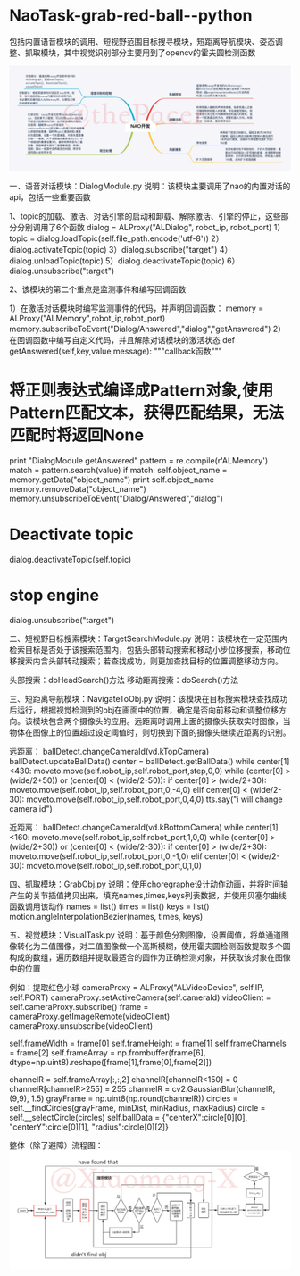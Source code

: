 # NaoTask-grab-red-ball--python
包括内置语音模块的调用、短视野范围目标搜寻模块，短距离导航模块、姿态调整、抓取模块，其中视觉识别部分主要用到了opencv的霍夫圆检测函数

![IMAGE1](https://github.com/Xiaomeng-X/NaoTask-grab-red-ball--python/blob/master/NAO开发思维导图.png)

一、语音对话模块：DialogModule.py 
说明：该模块主要调用了nao的内置对话的api，包括一些重要函数

1、topic的加载、激活、对话引擎的启动和卸载、解除激活、引擎的停止，这些部分分别调用了6个函数 
dialog = ALProxy("ALDialog", robot_ip, robot_port) 
1）topic = dialog.loadTopic(self.file_path.encode('utf-8')) 
2）dialog.activateTopic(topic) 
3）dialog.subscribe("target") 
4）dialog.unloadTopic(topic) 
5）dialog.deactivateTopic(topic) 
6）dialog.unsubscribe("target")

2、该模块的第二个重点是监测事件和编写回调函数 

1）在激活对话模块时编写监测事件的代码，并声明回调函数： 
memory = ALProxy("ALMemory",robot_ip,robot_port) 
memory.subscribeToEvent("Dialog/Answered","dialog","getAnswered") 
2）在回调函数中编写自定义代码，并且解除对话模块的激活状态 
def getAnswered(self,key,value,message): 
"""callback函数""" 
# 将正则表达式编译成Pattern对象,使用Pattern匹配文本，获得匹配结果，无法匹配时将返回None 
print "DialogModule getAnswered" 
pattern = re.compile(r'ALMemory') 
match = pattern.search(value) 
if match: 
self.object_name = memory.getData("object_name") 
print self.object_name 
memory.removeData("object_name") 
memory.unsubscribeToEvent("Dialog/Answered","dialog") 
# Deactivate topic 
dialog.deactivateTopic(self.topic) 
# stop engine 
dialog.unsubscribe("target")

二、短视野目标搜索模块：TargetSearchModule.py 
说明：该模块在一定范围内检索目标是否处于该搜索范围内，包括头部转动搜索和移动小步位移搜索，移动位移搜索内含头部转动搜索；若查找成功，则更加查找目标的位置调整移动方向。

头部搜索：doHeadSearch()方法 
移动距离搜索：doSearch()方法

三、短距离导航模块：NavigateToObj.py 
说明：该模块在目标搜索模块查找成功后运行，根据视觉检测到的obj在画面中的位置，确定是否向前移动和调整位移方向。该模块包含两个摄像头的应用。远距离时调用上面的摄像头获取实时图像，当物体在图像上的位置超过设定阈值时，则切换到下面的摄像头继续近距离的识别。

远距离： 
ballDetect.changeCameraId(vd.kTopCamera) 
ballDetect.updateBallData() 
center = ballDetect.getBallData() 
while center[1]<430: 
moveto.move(self.robot_ip,self.robot_port,step,0,0) 
while (center[0] > (wide/2+50)) or (center[0] < (wide/2-50)): 
if center[0] > (wide/2+30): 
moveto.move(self.robot_ip,self.robot_port,0,-4,0) 
elif center[0] < (wide/2-30): 
moveto.move(self.robot_ip,self.robot_port,0,4,0) 
tts.say("i will change camera id") 

近距离： 
ballDetect.changeCameraId(vd.kBottomCamera) 
while center[1]<160: 
moveto.move(self.robot_ip,self.robot_port,1,0,0) 
while (center[0] > (wide/2+30)) or (center[0] < (wide/2-30)): 
if center[0] > (wide/2+30): 
moveto.move(self.robot_ip,self.robot_port,0,-1,0) 
elif center[0] < (wide/2-30): 
moveto.move(self.robot_ip,self.robot_port,0,1,0)

四、抓取模块：GrabObj.py 
说明：使用choregraphe设计动作动画，并将时间轴产生的关节插值拷贝出来，填充names,times,keys列表数据，并使用贝塞尔曲线函数调用该动作 
names = list() 
times = list() 
keys = list() 
motion.angleInterpolationBezier(names, times, keys)

五、视觉模块：VisualTask.py 
说明：基于颜色分割图像，设置阈值，将单通道图像转化为二值图像，对二值图像做一个高斯模糊，使用霍夫圆检测函数提取多个圆构成的数组，遍历数组并提取最适合的圆作为正确检测对象，并获取该对象在图像中的位置

例如：提取红色小球 
cameraProxy = ALProxy("ALVideoDevice", self.IP, self.PORT) 
cameraProxy.setActiveCamera(self.cameraId) 
videoClient = self.cameraProxy.subscribe() 
frame = cameraProxy.getImageRemote(videoClient) 
cameraProxy.unsubscribe(videoClient)

self.frameWidth = frame[0] 
self.frameHeight = frame[1] 
self.frameChannels = frame[2] 
self.frameArray = np.frombuffer(frame[6], dtype=np.uint8).reshape([frame[1],frame[0],frame[2]])

channelR = self.frameArray[:,:,2] 
channelR[channelR<150] = 0 
channelR[channelR>255] = 255 
channelR = cv2.GaussianBlur(channelR, (9,9), 1.5) 
grayFrame = np.uint8(np.round(channelR)) 
circles = self.__findCircles(grayFrame, minDist, minRadius, maxRadius) 
circle = self.__selectCircle(circles) 
self.ballData = {"centerX":circle[0][0], "centerY":circle[0][1], "radius":circle[0][2]}

整体（除了避障）流程图：
![IMAGE2](https://github.com/Xiaomeng-X/NaoTask-grab-red-ball--python/blob/master/NAO开发部分流程图.png)
